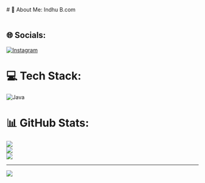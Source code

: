 <!DOCTYPE html>
<html lang="en">
<head>
    <meta charset="UTF-8">
    <meta name="viewport" content="width=device-width, initial-scale=1.0">
    <title>Document</title>
</head>
<body>
    # 💫 About Me:
Indhu B.com<br><br>


## 🌐 Socials:
[![Instagram](https://img.shields.io/badge/Instagram-%23E4405F.svg?logo=Instagram&logoColor=white)](https://instagram.com/mukimathi_003) 

# 💻 Tech Stack:
![Java](https://img.shields.io/badge/java-%23ED8B00.svg?style=for-the-badge&logo=java&logoColor=white)
# 📊 GitHub Stats:
![](https://github-readme-stats.vercel.app/api?username=Indhu1323&theme=dark&hide_border=false&include_all_commits=false&count_private=false)<br/>
![](https://github-readme-streak-stats.herokuapp.com/?user=Indhu1323&theme=dark&hide_border=false)<br/>
![](https://github-readme-stats.vercel.app/api/top-langs/?username=Indhu1323&theme=dark&hide_border=false&include_all_commits=false&count_private=false&layout=compact)

---
[![](https://visitcount.itsvg.in/api?id=Indhu1323&icon=0&color=0)](https://visitcount.itsvg.in)

<!-- Proudly created with GPRM ( https://gprm.itsvg.in ) -->
</body>
</html>
